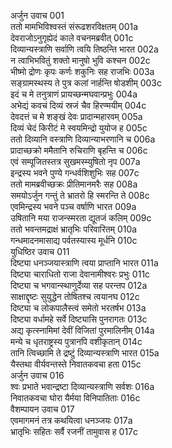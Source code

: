 अर्जुन उवाच	001  
ततो मामभिविश्वस्तं संरूढशरविक्षतम्	001a  
देवराजोऽनुगृह्येदं काले वचनमब्रवीत्	001c  
दिव्यान्यस्त्राणि सर्वाणि त्वयि तिष्ठन्ति भारत	002a  
न त्वाभिभवितुं शक्तो मानुषो भुवि कश्चन	002c  
भीष्मो द्रोणः कृपः कर्णः शकुनिः सह राजभिः	003a  
सङ्ग्रामस्थस्य ते पुत्र कलां नार्हन्ति षोडशीम्	003c  
इदं च मे तनुत्राणं प्रायच्छन्मघवान्प्रभुः	004a  
अभेद्यं कवचं दिव्यं स्रजं चैव हिरण्मयीम्	004c  
देवदत्तं च मे शङ्खं देवः प्रादान्महारवम्	005a  
दिव्यं चेदं किरीटं मे स्वयमिन्द्रो युयोज ह	005c  
ततो दिव्यानि वस्त्राणि दिव्यान्याभरणानि च	006a  
प्रादाच्छक्रो ममैतानि रुचिराणि बृहन्ति च	006c  
एवं सम्पूजितस्तत्र सुखमस्म्युषितो नृप	007a  
इन्द्रस्य भवने पुण्ये गन्धर्वशिशुभिः सह	007c  
ततो मामब्रवीच्छक्रः प्रीतिमानमरैः सह	008a  
समयोऽर्जुन गन्तुं ते भ्रातरो हि स्मरन्ति ते	008c  
एवमिन्द्रस्य भवने पञ्च वर्षाणि भारत	009a  
उषितानि मया राजन्स्मरता द्यूतजं कलिम्	009c  
ततो भवन्तमद्राक्षं भ्रातृभिः परिवारितम्	010a  
गन्धमादनमासाद्य पर्वतस्यास्य मूर्धनि	010c  
युधिष्ठिर उवाच	011  
दिष्ट्या धनञ्जयास्त्राणि त्वया प्राप्तानि भारत	011a  
दिष्ट्या चाराधितो राजा देवानामीश्वरः प्रभुः	011c  
दिष्ट्या च भगवान्स्थाणुर्देव्या सह परन्तप	012a  
साक्षाद्दृष्टः सुयुद्धेन तोषितश्च त्वयानघ	012c  
दिष्ट्या च लोकपालैस्त्वं समेतो भरतर्षभ	013a  
दिष्ट्या वर्धामहे सर्वे दिष्ट्यासि पुनरागतः	013c  
अद्य कृत्स्नामिमां देवीं विजितां पुरमालिनीम्	014a  
मन्ये च धृतराष्ट्रस्य पुत्रानपि वशीकृतान्	014c  
तानि त्विच्छामि ते द्रष्टुं दिव्यान्यस्त्राणि भारत	015a  
यैस्तथा वीर्यवन्तस्ते निवातकवचा हता	015c  
अर्जुन उवाच	016  
श्वः प्रभाते भवान्द्रष्टा दिव्यान्यस्त्राणि सर्वशः	016a  
निवातकवचा घोरा यैर्मया विनिपातिताः	016c  
वैशम्पायन उवाच	017  
एवमागमनं तत्र कथयित्वा धनञ्जयः	017a  
भ्रातृभिः सहितः सर्वै रजनीं तामुवास ह	017c  
